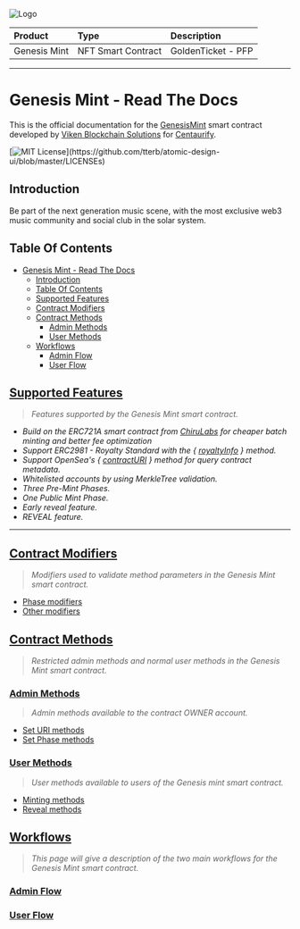 ![Logo](https://www.centaurify.com/_next/image?url=%2Fimg%2Flogo%2Fcentaurify-logo.svg&w=1920&q=75)

| Product       | Type               | Description                |
| :--------     | :-------           | :------------------------- |
| Genesis Mint  | NFT Smart Contract | GoldenTicket  - PFP        |

---

# Genesis Mint - Read The Docs

This is the official documentation for the [GenesisMint](GenesisMint.sol) smart contract developed by [Viken Blockchain Solutions](https://www.vikenblockchain.com) for [Centaurify](https://www.centaurify.com).

[![MIT License](https://img.shields.io/apm/l/atomic-design-ui.svg?)](https://github.com/tterb/atomic-design-ui/blob/master/LICENSEs)

## Introduction

Be part of the next generation music scene, with the most exclusive web3 music community and social club in the solar system.

## Table Of Contents

- [Genesis Mint - Read The Docs](#genesis-mint---read-the-docs)
  - [Introduction](#introduction)
  - [Table Of Contents](#table-of-contents)
  - [Supported Features](#supported-features)
  - [Contract Modifiers](#contract-modifiers)
  - [Contract Methods](#contract-methods)
    - [Admin Methods](#admin-methods)
    - [User Methods](#user-methods)
  - [Workflows](#workflows)
    - [Admin Flow](#admin-flow)
    - [User Flow](#user-flow)

## [Supported Features](Supported_features.md#supported-features)

> _Features supported by the Genesis Mint smart contract._

- _Build on the ERC721A smart contract from [ChiruLabs](https://www.erc721a.org/) for cheaper batch minting and better fee optimization_
- _Support ERC2981 - Royalty Standard with the { [royaltyInfo](https://eips.ethereum.org/EIPS/eip-2981) } method._
- _Support OpenSea's { [contractURI](https://docs.opensea.io/docs/contract-level-metadata) } method for query contract metadata._
- _Whitelisted accounts by using MerkleTree validation._
- _Three Pre-Mint Phases._
- _One Public Mint Phase._
- _Early reveal feature._  
- _REVEAL feature._

---
## [Contract Modifiers](Modifiers.md#contract-modifiers)

> _Modifiers used to validate method parameters in the Genesis Mint smart contract._

- [Phase modifiers](Modifiers.md#phase-modifiers)
- [Other modifiers](Modifiers.md#other-modifiers)

## [Contract Methods](#contract-methods)

> _Restricted admin methods and normal user methods in the Genesis Mint smart contract._

### [Admin Methods](Methods_admin.md#admin-methods)

> _Admin methods available to the contract OWNER account._

- [Set URI methods](Methods_admin.md#set-uri-methods)
- [Set Phase methods](Methods_admin.md#set-phase-methods)

### [User Methods](Methods_user.md#user-methods)

> _User methods available to users of the Genesis mint smart contract._

- [Minting methods](Methods_user.md#mint-methods)
- [Reveal methods](Methods_user.md#reveal-methods)

## [Workflows](WorkFlows.md#workflows)

> _This page will give a description of the two main workflows for the Genesis Mint smart contract._

### [Admin Flow](WorkFlows.md#admin-flow)

### [User Flow](WorkFlows.md#user-flow)